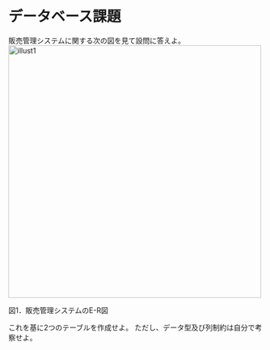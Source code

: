# データベース課題
販売管理システムに関する次の図を見て設問に答えよ。  
<img width="500" alt="illust1" src="https://github.com/Cist-ProjectMember/ProjectMemberDocuments/blob/master/2020s/supplement/database/image/%E5%9B%B310.png">
  
図1．販売管理システムのE-R図

これを基に2つのテーブルを作成せよ。
ただし、データ型及び列制約は自分で考察せよ。
